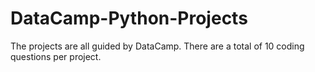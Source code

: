 # DataCamp-Python-Projects
The projects are all guided by DataCamp. 
There are a total of 10 coding questions per project.
